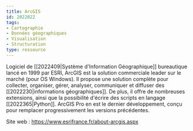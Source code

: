 ```yaml
---
title: ArcGIS
id: 2022022
tags:
- Cartographie
- Données géographiques
- Visualisation
- Structuration
type: ressource
---
```


Logiciel de [[2022409|Système d'Information Géographique]] bureautique lancé en 1999 par ESRI, ArcGIS est la solution commerciale leader sur le marché (pour OS Windows). Il propose une solution complète pour collecter, organiser, gérer, analyser, communiquer et diffuser des [[2022230|informations géographiques]]. De plus, il offre de nombreuses extensions, ainsi que la possibilité d'écrire des scripts en langage [[2022365|Python]]. ArcGIS Pro en est le dernier développement, conçu pour remplacer progressivement les versions précédentes. 

Site web : <https://www.esrifrance.fr/about-arcgis.aspx>


